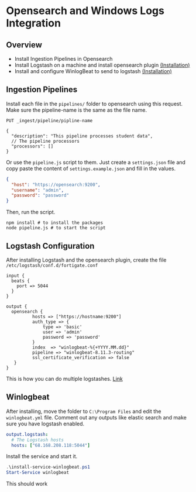 # Opensearch and Windows Logs Integration

## Overview

- Install Ingestion Pipelines in Opensearch
- Install Logstash on a machine and install opensearch plugin [(Installation)](https://opensearch.org/docs/latest/tools/logstash/index/#install-logstash)
- Install and configure WinlogBeat to send to logstash [(Installation)](https://www.elastic.co/downloads/beats/winlogbeat)

## Ingestion Pipelines

Install each file in the `pipelines/` folder to opensearch using this request.
Make sure the pipeline-name is the same as the file name.

```HTTP
PUT _ingest/pipeline/pipline-name

{
  "description": "This pipeline processes student data",
  // The pipeline processors
  "processors": []
}
```

Or use the `pipeline.js` script to them. Just create a `settings.json` file and copy paste the content of `settings.example.json` and fill in the values.

```json
{
  "host": "https://opensearch:9200",
  "username": "admin",
  "password": "password"
}
```

Then, run the script.

```
npm install # to install the packages
node pipeline.js # to start the script
```

## Logstash Configuration

After installing Logstash and the opensearch plugin, create the file `/etc/logstash/conf.d/fortigate.conf`

```logstash
input {
  beats {
    port => 5044
  }
}

output {
  opensearch {
          hosts => ["https://hostname:9200"]
          auth_type => {
              type => 'basic'
              user => 'admin'
              password => 'password'
          }
          index  => "winlogbeat-%{+YYYY.MM.dd}"
          pipeline => "winlogbeat-8.11.3-routing"
          ssl_certificate_verification => false
   }
}
```
This is how you can do multiple logstashes. [Link](https://chat.openai.com/share/f63091e4-11df-4e40-89f0-f5babb7d91fd)

## Winlogbeat

After installing, move the folder to `C:\Program Files` and edit the `winlogbeat.yml` file. Comment out any outputs like elastic search and make sure you have logstash enabled.

```yaml
output.logstash:
  # The Logstash hosts
  hosts: ["68.168.208.118:5044"]
```

Install the service and start it.

```powershell
.\install-service-winlogbeat.ps1
Start-Service winlogbeat
```

This should work

